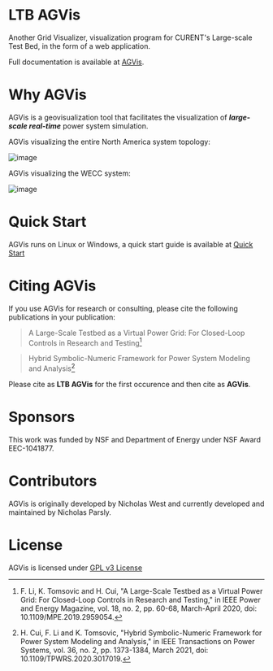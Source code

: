 # LTB AGVis

Another Grid Visualizer, visualization program for CURENT's Large-scale Test Bed, in the form of a web application.

Full documentation is available at [AGVis](https://agvis.readthedocs.io).

# Why AGVis

AGVis is a geovisualization tool that facilitates the visualization of ***large-scale real-time*** power system simulation.

AGVis visualizing the entire North America system topology:

![image](https://user-images.githubusercontent.com/79226045/203147395-27561028-4a74-4ac1-91a5-01e7f811f898.png)

AGVis visualizing the WECC system:

![image](https://user-images.githubusercontent.com/79226045/203148756-edc046a3-35a1-4343-8ab2-67cfa337546c.png)

# Quick Start

AGVis runs on Linux or Windows, a quick start guide is available at [Quick Start](https://agvis.readthedocs.io/en/latest/quick_start/quick_start/)

# Citing AGVis

If you use AGVis for research or consulting, please cite the following publications in your publication:

> A Large-Scale Testbed as a Virtual Power Grid: For Closed-Loop Controls in Research and Testing[^ltb]

> Hybrid Symbolic-Numeric Framework for Power System Modeling and Analysis[^andes]

[^ltb]: F. Li, K. Tomsovic and H. Cui, "A Large-Scale Testbed as a Virtual Power Grid: For Closed-Loop Controls in Research and Testing," in IEEE Power and Energy Magazine, vol. 18, no. 2, pp. 60-68, March-April 2020, doi: 10.1109/MPE.2019.2959054.

[^andes]: H. Cui, F. Li and K. Tomsovic, "Hybrid Symbolic-Numeric Framework for Power System Modeling and Analysis," in IEEE Transactions on Power Systems, vol. 36, no. 2, pp. 1373-1384, March 2021, doi: 10.1109/TPWRS.2020.3017019.

Please cite as **LTB AGVis** for the first occurence and then cite as **AGVis**.

# Sponsors

This work was funded by NSF and Department of Energy under NSF Award EEC-1041877.

# Contributors

AGVis is originally developed by Nicholas West and currently developed and maintained by Nicholas Parsly.

# License

AGVis is licensed under [GPL v3 License](./LICENSE)
